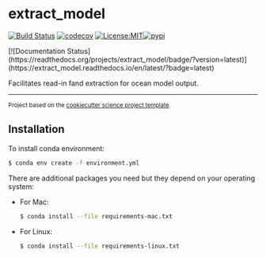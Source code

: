 extract_model
==============================
[![Build Status](https://github.com/axiom-data-science/extract_model/workflows/Tests/badge.svg)](https://github.com/axiom-data-science/extract_model/actions)
[![codecov](https://codecov.io/gh/axiom-data-science/extract_model/branch/master/graph/badge.svg)](https://codecov.io/gh/axiom-data-science/extract_model)
[![License:MIT](https://img.shields.io/badge/License-MIT-lightgray.svg?style=flt-square)](https://opensource.org/licenses/MIT)[![pypi](https://img.shields.io/pypi/v/extract_model.svg)](https://pypi.org/project/extract_model)
<!-- [![conda-forge](https://img.shields.io/conda/dn/conda-forge/extract_model?label=conda-forge)](https://anaconda.org/conda-forge/extract_model) -->[![Documentation Status](https://readthedocs.org/projects/extract_model/badge/?version=latest)](https://extract_model.readthedocs.io/en/latest/?badge=latest)


Facilitates read-in fand extraction for ocean model output.

--------

<p><small>Project based on the <a target="_blank" href="https://github.com/jbusecke/cookiecutter-science-project">cookiecutter science project template</a>.</small></p>

## Installation

To install conda environment:
``` bash
$ conda env create -f environment.yml
```

There are additional packages you need but they depend on your operating system:
* For Mac:
  ``` bash
  $ conda install --file requirements-mac.txt
  ```
* For Linux:
  ``` bash
  $ conda install --file requirements-linux.txt
  ```
  
